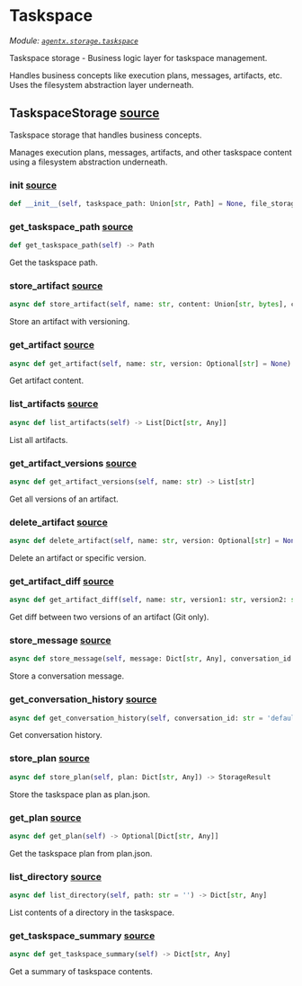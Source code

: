 # Taskspace

*Module: [`agentx.storage.taskspace`](https://github.com/dustland/agentx/blob/main/src/agentx/storage/taskspace.py)*

Taskspace storage - Business logic layer for taskspace management.

Handles business concepts like execution plans, messages, artifacts, etc.
Uses the filesystem abstraction layer underneath.

## TaskspaceStorage <a href="https://github.com/dustland/agentx/blob/main/src/agentx/storage/taskspace.py#L20" class="source-link" title="View source code">source</a>

Taskspace storage that handles business concepts.

Manages execution plans, messages, artifacts, and other taskspace
content using a filesystem abstraction underneath.

### __init__ <a href="https://github.com/dustland/agentx/blob/main/src/agentx/storage/taskspace.py#L28" class="source-link" title="View source code">source</a>

```python
def __init__(self, taskspace_path: Union[str, Path] = None, file_storage: FileStorage = None, use_git_artifacts: bool = True, base_path: Union[str, Path] = None, task_id: str = None, user_id: str = None)
```
### get_taskspace_path <a href="https://github.com/dustland/agentx/blob/main/src/agentx/storage/taskspace.py#L98" class="source-link" title="View source code">source</a>

```python
def get_taskspace_path(self) -> Path
```

Get the taskspace path.

### store_artifact <a href="https://github.com/dustland/agentx/blob/main/src/agentx/storage/taskspace.py#L103" class="source-link" title="View source code">source</a>

```python
async def store_artifact(self, name: str, content: Union[str, bytes], content_type: str = 'text/plain', metadata: Optional[Dict[str, Any]] = None, commit_message: Optional[str] = None) -> StorageResult
```

Store an artifact with versioning.

### get_artifact <a href="https://github.com/dustland/agentx/blob/main/src/agentx/storage/taskspace.py#L121" class="source-link" title="View source code">source</a>

```python
async def get_artifact(self, name: str, version: Optional[str] = None) -> Optional[str]
```

Get artifact content.

### list_artifacts <a href="https://github.com/dustland/agentx/blob/main/src/agentx/storage/taskspace.py#L128" class="source-link" title="View source code">source</a>

```python
async def list_artifacts(self) -> List[Dict[str, Any]]
```

List all artifacts.

### get_artifact_versions <a href="https://github.com/dustland/agentx/blob/main/src/agentx/storage/taskspace.py#L135" class="source-link" title="View source code">source</a>

```python
async def get_artifact_versions(self, name: str) -> List[str]
```

Get all versions of an artifact.

### delete_artifact <a href="https://github.com/dustland/agentx/blob/main/src/agentx/storage/taskspace.py#L142" class="source-link" title="View source code">source</a>

```python
async def delete_artifact(self, name: str, version: Optional[str] = None) -> StorageResult
```

Delete an artifact or specific version.

### get_artifact_diff <a href="https://github.com/dustland/agentx/blob/main/src/agentx/storage/taskspace.py#L149" class="source-link" title="View source code">source</a>

```python
async def get_artifact_diff(self, name: str, version1: str, version2: str) -> Optional[str]
```

Get diff between two versions of an artifact (Git only).

### store_message <a href="https://github.com/dustland/agentx/blob/main/src/agentx/storage/taskspace.py#L321" class="source-link" title="View source code">source</a>

```python
async def store_message(self, message: Dict[str, Any], conversation_id: str = 'default') -> StorageResult
```

Store a conversation message.

### get_conversation_history <a href="https://github.com/dustland/agentx/blob/main/src/agentx/storage/taskspace.py#L348" class="source-link" title="View source code">source</a>

```python
async def get_conversation_history(self, conversation_id: str = 'default') -> List[Dict[str, Any]]
```

Get conversation history.

### store_plan <a href="https://github.com/dustland/agentx/blob/main/src/agentx/storage/taskspace.py#L377" class="source-link" title="View source code">source</a>

```python
async def store_plan(self, plan: Dict[str, Any]) -> StorageResult
```

Store the taskspace plan as plan.json.

### get_plan <a href="https://github.com/dustland/agentx/blob/main/src/agentx/storage/taskspace.py#L390" class="source-link" title="View source code">source</a>

```python
async def get_plan(self) -> Optional[Dict[str, Any]]
```

Get the taskspace plan from plan.json.

### list_directory <a href="https://github.com/dustland/agentx/blob/main/src/agentx/storage/taskspace.py#L404" class="source-link" title="View source code">source</a>

```python
async def list_directory(self, path: str = '') -> Dict[str, Any]
```

List contents of a directory in the taskspace.

### get_taskspace_summary <a href="https://github.com/dustland/agentx/blob/main/src/agentx/storage/taskspace.py#L437" class="source-link" title="View source code">source</a>

```python
async def get_taskspace_summary(self) -> Dict[str, Any]
```

Get a summary of taskspace contents.
